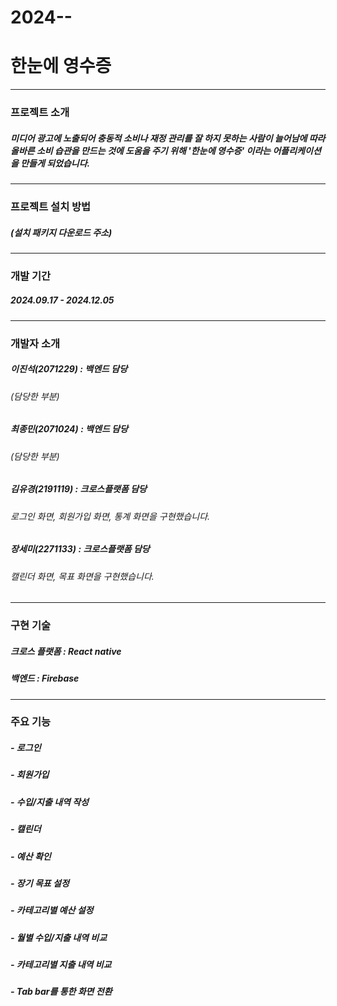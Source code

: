 # 2024--
# 한눈에 영수증
---
### 프로젝트 소개
##### 미디어 광고에 노출되어 충동적 소비나 재정 관리를 잘 하지 못하는 사람이 늘어남에 따라 올바른 소비 습관을 만드는 것에 도움을 주기 위해 '한눈에 영수증' 이라는 어플리케이션을 만들게 되었습니다.
---
### 프로젝트 설치 방법
##### (설치 패키지 다운로드 주소)
---
### 개발 기간
##### 2024.09.17 - 2024.12.05
---
### 개발자 소개
##### 이진석(2071229) : 백엔드 담당
###### (담당한 부분)
##### 최종민(2071024) : 백엔드 담당
###### (담당한 부분)
##### 김유경(2191119) : 크로스플랫폼 담당
###### 로그인 화면, 회원가입 화면, 통계 화면을 구현했습니다.
##### 장세미(2271133) : 크로스플랫폼 담당
###### 캘린더 화면, 목표 화면을 구현했습니다.
---
### 구현 기술
##### 크로스 플랫폼 : React native
##### 백엔드 : Firebase
---
### 주요 기능
##### - 로그인
##### - 회원가입
##### - 수입/지출 내역 작성
##### - 캘린더
##### - 예산 확인
##### - 장기 목표 설정
##### - 카테고리별 예산 설정
##### - 월별 수입/지출 내역 비교
##### - 카테고리별 지출 내역 비교
##### - Tab bar를 통한 화면 전환